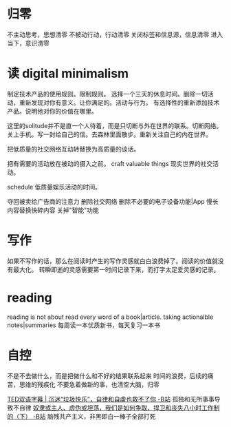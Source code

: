 # 归零
不主动思考，思想清零
不被动行动，行动清零
关闭标签和信息源，信息清零
进入当下，意识清零

# 读 digital minimalism
制定技术产品的使用规则。限制规则。
选择一个三天的休息时间。删除一切活动，重新发现对你有意义。让你满足的。活动与行为。
有选择性的重新添加技术产品。说明他对你的价值在哪里。

这里的solitude并不是直一个人待着，而是只切断与外在世界的联系。切断网络。关上手机。写一封给自己的信。去森林里面散步。重新关注自己的内在世界。
 
 把低质量的社交网络互动转替换为高质量的谈话。
 
 把有需要的活动放在被动的摄入之前。
 craft valuable things
 现实世界的社交活动。

schedule 低质量娱乐活动的时间。

夺回被卖给广告商的注意力
删除社交网络
删除不必要的电子设备功能|App
慢长内容替换快碎内容
关掉"智能"功能

 # 写作
 如果不写作的话，那么在阅读时产生的写作灵感就白白浪费掉了。阅读的价值就没有最大化。
 转瞬即逝的灵感需要第一时间记录下来，而打字太足爱灵感的记录。
 
 # reading
reading is not about read every word of a book|article.
	taking actionalble notes|summaries
每周读一本优质新书，每天复习一本书

# 自控
不是不去做什么，而是把做什么和不好的结果联系起来
	时间的浪费，后续的痛苦，思维的残疾化
不要急着做新的事，也清空大脑，归零

[TED双语字幕 | 沉迷“垃圾快乐”，自律和自虐也救不了你 -B站](https://www.bilibili.com/video/BV1XX4y1M7sg)
	孤独和无所事事导致不自律
[奴隶或主人、虚伪或坦荡，我们是如何争取、捍卫和丧失八小时工作制的（下） -B站](https://www.bilibili.com/video/BV1Jf4y1i7Vd)
	脑残共产主义，非黑即白一棒子全部打死
